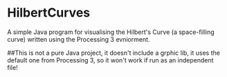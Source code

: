 # HilbertCurves

A simple Java program for visualising the Hilbert's Curve (a space-filling curve) written using the Processing 3 evniorment.

##This is not a pure Java project, it doesn't include a grphic lib, it uses the default one from Processing 3, so it won't work if run as an independent file!
